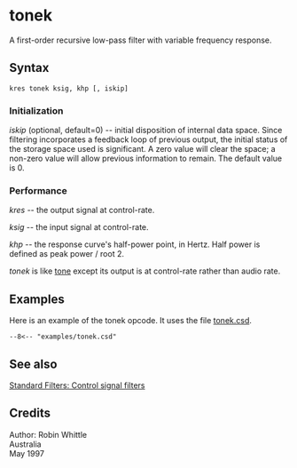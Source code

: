 <!--
id:tonek
category:Signal Modifiers:Standard Filters:Control
-->
# tonek
A first-order recursive low-pass filter with variable frequency response.

## Syntax
``` csound-orc
kres tonek ksig, khp [, iskip]
```

### Initialization

_iskip_ (optional, default=0) -- initial disposition of internal data space. Since filtering incorporates a feedback loop of previous output, the initial status of the storage space used is significant. A zero value will clear the space; a non-zero value will allow previous information to remain. The default value is 0.

### Performance

_kres_ -- the output signal at control-rate.

_ksig_ -- the input signal at control-rate.

_khp_ --  the response curve's half-power point, in Hertz. Half power is defined as peak power / root 2.

_tonek_ is like [tone](../../opcodes/tone) except its output is at control-rate rather than audio rate.

## Examples

Here is an example of the tonek opcode. It uses the file [tonek.csd](../../examples/tonek.csd).

``` csound-csd title="Example of the tonek opcode." linenums="1"
--8<-- "examples/tonek.csd"
```

## See also

[Standard Filters: Control signal filters](../../sigmod/standard)

## Credits

Author: Robin Whittle<br>
Australia<br>
May 1997<br>
